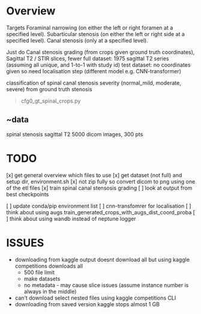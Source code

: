 # Overview
Targets
Foraminal narrowing (on either the left or right foramen at a specified level).
Subarticular stenosis (on either the left or right side at a specified level).
Canal stenosis (only at a specified level).

Just do Canal stenosis grading (from crops given ground truth coordinates), Sagittal T2 / STIR slices, fewer 
	full dataset: 1975 sagittal T2 series (assuming all unique, and 1-to-1 with study id)
	test dataset: no coordinates given so need localisation step (different model e.g. CNN-transformer)

classification of spinal canal stenosis severity (normal_mild, moderate, severe) from ground truth stenosis
> cfg0_gt_spinal_crops.py



## ~data
spinal stenosis sagittal T2 5000 dicom images, 300 pts

# TODO
[x] get general overview which files to use
[x] get dataset (not full) and setup dir, environment.sh
	[x] not zip fully so convert dicom to png using one of the etl files
[x] train spinal canal stensosis grading
[ ] look at output from best checkpoints


[ ] update conda/pip environment list
[ ] cnn-transfomrer for localisation
[ ] think about using augs
	train_generated_crops_with_augs_dist_coord_proba
[ ] think about using wandb instead of neptune logger
	
	
# ISSUES
- downloading from kaggle output doesnt download all but using kaggle competitions downloads all
	- 500 file limit
	- make datasets
	- no metadata - may cause slice issues (assume instance number is always in the middle)
- can’t download select nested files using kaggle competitions CLI
- downloading from saved version kaggle stops almost 1 GB


